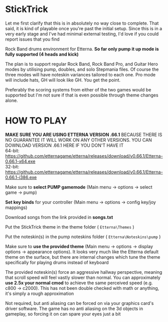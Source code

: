 # StickTrick
Let me first clarify that this is in absolutely no way close to complete. That said, it is kind of playable once you're past the initial setup. Since this is in a very early stage and I've had minimal external testing, I'd love if you could report issues that you find

Rock Band drums environment for Etterna. **So far only pump it up mode is fully supported (4 heads and kick)**

The plan is to support regular Rock Band, Rock Band Pro, and Guitar Hero modes by utilising pump, doubles, and solo Stepmania files. Of course the three modes will have noteskin variances tailored to each one. Pro mode will include hats, GH will look like GH. You get the point.

Preferably the scoring systems from either of the two games would be supported but I'm not sure if that is even possible through theme changes alone.


# HOW TO PLAY

**MAKE SURE YOU ARE USING ETTERNA VERSION .66.1** BECAUSE THERE IS NO GUARANTEE IT WILL WORK ON ANY OTHER VERSIONS. YOU CAN DOWNLOAD VERSION .66.1 HERE IF YOU DON'T HAVE IT<br/>
64-bit: https://github.com/etternagame/etterna/releases/download/v0.66.1/Etterna-0.66.1-x64.exe<br/>
32-bit: https://github.com/etternagame/etterna/releases/download/v0.66.1/Etterna-0.66.1-i386.exe<br/>

Make sure to **select PUMP gamemode** (Main menu -> options -> select game -> pump)

**Set key binds** for your controller (Main menu -> options -> config key/joy mappings)

Download songs from the link provided in **songs.txt**

Put the StickTrick theme in the theme folder ( `Etterna\Themes` )

Put the noteskin(s) in the pump noteskins folder ( `Etterna\Noteskins\pump` )

Make sure to **use the provided theme** (Main menu -> options -> display options -> appearance options). It looks very much like the Etterna default theme on the surface, but there are internal changes which tune the theme specifically for playing drums instead of keyboard

The provided noteskin(s) force an aggressive hallway perspective, meaning that scroll speed will feel vastly slower than normal. You can approximately **use 2.5x your normal cmod** to achieve the same perceived speed (e.g. c800 -> c2000). This has not been double checked with math or anything, it's simply a rough approximation

Not required, but anti aliasing can be forced on via your graphics card's driver software. The game has no anti aliasing on the 3d objects in gameplay, so forcing it on can spare your eyes just a bit
